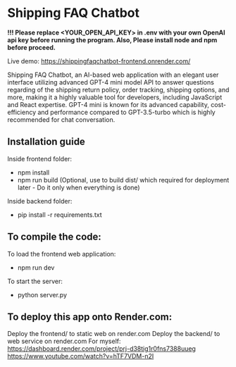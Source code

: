 # Shipping FAQ Chatbot 

**!!! Please replace <YOUR_OPEN_API_KEY> in .env with your own OpenAI api key before running the program. Also, Please install node and npm before proceed.**

Live demo: https://shippingfaqchatbot-frontend.onrender.com/

Shipping FAQ Chatbot, an AI-based web application with an elegant user interface utilizing advanced GPT-4 mini model API to answer questions regarding of the shipping return policy, order tracking, shipping options, and more, making it a highly valuable tool for developers, including JavaScript and React expertise. GPT-4 mini is known for its advanced capability, cost-efficiency and performance compared to GPT-3.5-turbo which is highly recommended for chat conversation.

## Installation guide
Inside frontend folder:
- npm install
- npm run build (Optional, use to build dist/ which required for deployment later - Do it only when everything is done)

Inside backend folder:
- pip install -r requirements.txt

## To compile the code:
To load the frontend web application:
- npm run dev

To start the server:
- python server.py

## To deploy this app onto Render.com:
Deploy the frontend/ to static web on render.com
Deploy the backend/ to web service on render.com
For myself: https://dashboard.render.com/project/prj-d38tig1r0fns7388uueg
https://www.youtube.com/watch?v=hTF7VDM-n2I


